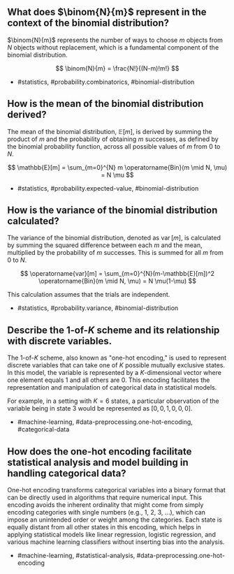 ## What does $\binom{N}{m}$ represent in the context of the binomial distribution?
$\binom{N}{m}$ represents the number of ways to choose $m$ objects from $N$ objects without replacement, which is a fundamental component of the binomial distribution.
  
$$
\binom{N}{m} = \frac{N!}{(N-m)!m!}
$$

- #statistics, #probability.combinatorics, #binomial-distribution

## How is the mean of the binomial distribution derived?
The mean of the binomial distribution, $\mathbb{E}[m]$, is derived by summing the product of $m$ and the probability of obtaining $m$ successes, as defined by the binomial probability function, across all possible values of $m$ from $0$ to $N$. 

$$
\mathbb{E}[m] = \sum_{m=0}^{N} m \operatorname{Bin}(m \mid N, \mu) = N \mu
$$

- #statistics, #probability.expected-value, #binomial-distribution

## How is the variance of the binomial distribution calculated?
The variance of the binomial distribution, denoted as $\operatorname{var}[m]$, is calculated by summing the squared difference between each $m$ and the mean, multiplied by the probability of $m$ successes. This is summed for all $m$ from $0$ to $N$.

$$
\operatorname{var}[m] = \sum_{m=0}^{N}(m-\mathbb{E}[m])^2 \operatorname{Bin}(m \mid N, \mu) = N \mu(1-\mu)
$$

This calculation assumes that the trials are independent.

- #statistics, #probability.variance, #binomial-distribution

## Describe the 1-of-$K$ scheme and its relationship with discrete variables.
The 1-of-$K$ scheme, also known as "one-hot encoding," is used to represent discrete variables that can take one of $K$ possible mutually exclusive states. In this model, the variable is represented by a $K$-dimensional vector where one element equals 1 and all others are 0. This encoding facilitates the representation and manipulation of categorical data in statistical models.

For example, in a setting with $K=6$ states, a particular observation of the variable being in state 3 would be represented as $[0, 0, 1, 0, 0, 0]$.

- #machine-learning, #data-preprocessing.one-hot-encoding, #categorical-data

## How does the one-hot encoding facilitate statistical analysis and model building in handling categorical data?
One-hot encoding transforms categorical variables into a binary format that can be directly used in algorithms that require numerical input. This encoding avoids the inherent ordinality that might come from simply encoding categories with single numbers (e.g., 1, 2, 3, ...), which can impose an unintended order or weight among the categories. Each state is equally distant from all other states in this encoding, which helps in applying statistical models like linear regression, logistic regression, and various machine learning classifiers without inserting bias into the analysis.

- #machine-learning, #statistical-analysis, #data-preprocessing.one-hot-encoding